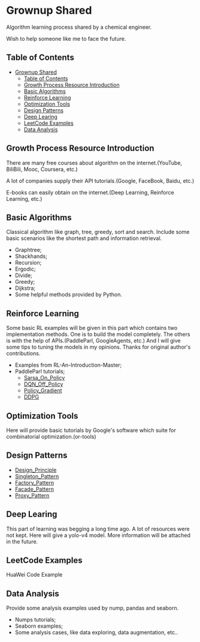 # Grownup Shared

Algorithm learning process shared by a chemical engineer.

Wish to help someone like me to face the future.

## Table of Contents

- [Grownup Shared](#grownup-shared)
  - [Table of Contents](#table-of-contents)
  - [Growth Process Resource Introduction](#growth-process-resource-introduction)
  - [Basic Algorithms](#basic-algorithms)
  - [Reinforce Learning](#reinforce-learning)
  - [Optimization Tools](#optimization-tools)
  - [Design Patterns](#design-patterns)
  - [Deep Learing](#deep-learing)
  - [LeetCode Examples](#leetcode-examples)
  - [Data Analysis](#data-analysis)

## Growth Process Resource Introduction

There are many free courses about algorithm on the internet.(YouTube, BiliBili, Mooc, Coursera, etc.)

A lot of companies supply their API tutorials.(Google, FaceBook, Baidu, etc.)

E-books can easily obtain on the internet.(Deep Learning, Reinforce Learning, etc.)

## Basic Algorithms

Classical algorithm like graph, tree, greedy, sort and search. Include some basic scenarios like the shortest path and information retrieval.

- Graphtree;
- Shackhands;
- Recursion;
- Ergodic;
- Divide;
- Greedy;
- Dijkstra;
- Some helpful methods provided by Python.

## Reinforce Learning

Some basic RL examples will be given in this part which contains two implementation methods. One is to build the model completely. The others is with the help of APIs.(PaddleParl, GoogleAgents, etc.) And I will give some tips to tuning the models in my opinions. Thanks for original author's contributions.

- Examples from RL-An-Introduction-Master;
- PaddleParl tutorials;
  - [Sarsa_On_Policy](https://github.com/YeFeiyangx/grownup_share/tree/master/PaddleParlExample/01MazeSarsaOnPolicy)
  - [DQN_Off_Policy](https://github.com/YeFeiyangx/grownup_share/tree/master/PaddleParlExample/02MazeQlearningOffPolicy)
  - [Policy_Gradient](https://github.com/YeFeiyangx/grownup_share/tree/master/PaddleParlExample/04PongGame_RL)
  - [DDPG](https://github.com/YeFeiyangx/grownup_share/tree/master/PaddleParlExample/05AircraftDDPG)

## Optimization Tools

Here will provide basic tutorials by Google's software which suite for combinatorial optimization.(or-tools)

## Design Patterns

- [Design_Principle](https://www.jianshu.com/p/79127689b656)
- [Singleton_Pattern](https://github.com/YeFeiyangx/grownup_share/tree/master/Design_Parttern/01_Singleton_Pattern)
- [Factory_Pattern](https://github.com/YeFeiyangx/grownup_share/tree/master/Design_Parttern/02_Factory_Pattern)
- [Facade_Pattern](https://github.com/YeFeiyangx/grownup_share/tree/master/Design_Parttern/03_Facade_Pattern)
- [Proxy_Pattern](https://github.com/YeFeiyangx/grownup_share/tree/master/Design_Parttern/04_Proxy_Pattern)

## Deep Learing

This part of learning was begging a long time ago. A lot of resources were not kept. Here will give a yolo-v4 model. More information will be attached in the future.

## LeetCode Examples

HuaWei Code Example

## Data Analysis

Provide some analysis examples used by nump, pandas and seaborn.

- Numps tutorials;
- Seaborn examples;
- Some analysis cases, like data exploring, data augmentation, etc..

